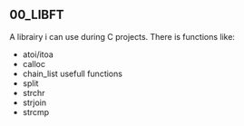 ## 00_LIBFT

A librairy i can use during C projects. There is functions like:

- atoi/itoa
- calloc
- chain_list usefull functions
- split
- strchr
- strjoin
- strcmp
